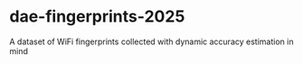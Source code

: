 # dae-fingerprints-2025
A dataset of WiFi fingerprints collected with dynamic accuracy estimation in mind
